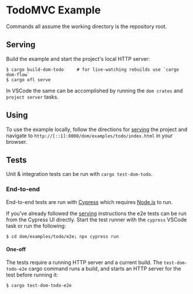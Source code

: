 # TodoMVC Example

Commands all assume the working directory is the repository root.

## Serving

Build the example and start the project's local HTTP server:

```
$ cargo build-dom-todo     # for live-watching rebuilds use `cargo dom-flow`
$ cargo ofl serve
```

In VSCode the same can be accomplished by running the `dom crates` and `project server` tasks.

## Using

To use the example locally, follow the directions for [serving](#serving) the project and
navigate to `http://[::1]:8000/dom/examples/todo/index.html` in your browser.

## Tests

Unit & integration tests can be run with `cargo test-dom-todo`.

### End-to-end

End-to-end tests are run with [Cypress](https://cypress.io) which requires
[Node.js](https://nodejs.org) to run.

If you've already followed the [serving](#serving) instructions the e2e tests can be run from the
Cypress UI directly. Start the test runner with the `cypress` VSCode task or run the following:

```
$ cd dom/examples/todo/e2e; npx cypress run
```

#### One-off

The tests require a running HTTP server and a current build. The `test-dom-todo-e2e` cargo command
runs a build, and starts an HTTP server for the test before running it:

```
$ cargo test-dom-todo-e2e
```
